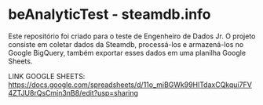# beAnalyticTest - steamdb.info

Este repositório foi criado para o teste de Engenheiro de Dados Jr. O projeto consiste em coletar dados da Steamdb, processá-los e armazená-los no Google BigQuery, também exportar esses dados em uma planilha Google Sheets.

LINK GOOGLE SHEETS: https://docs.google.com/spreadsheets/d/11o_miBGWk99HlTdaxCQkqui7FV4ZTJU8rQsCmjn3nB8/edit?usp=sharing


